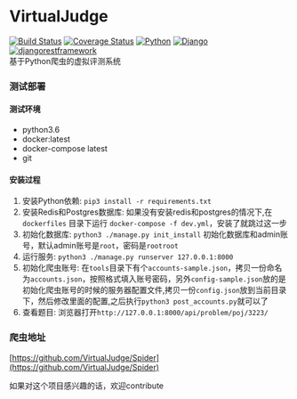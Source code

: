 # VirtualJudge
[![Build Status](https://travis-ci.org/VirtualJudge/VirtualJudge.svg?branch=master)](https://travis-ci.org/VirtualJudge/VirtualJudge)
[![Coverage Status](https://coveralls.io/repos/github/VirtualJudge/VirtualJudge/badge.svg?branch=master)](https://coveralls.io/github/VirtualJudge/VirtualJudge?branch=master)
[![Python](https://img.shields.io/badge/Python-3.6.5-blue.svg)](https://img.shields.io/badge/Python-3.6.5-blue.svg)
[![Django](https://img.shields.io/badge/Django-2.0.4-blue.svg)](https://img.shields.io/badge/Django-2.0.4-blue.svg)
[![djangorestframework](https://img.shields.io/badge/djangorestframework-3.8.2-blue.svg)](https://img.shields.io/badge/djangorestframework-3.8.2-blue.svg)  
基于Python爬虫的虚拟评测系统  

### 测试部署
#### 测试环境
 
 - python3.6
 - docker:latest
 - docker-compose latest
 - git
 
#### 安装过程
1. 安装Python依赖: `pip3 install -r requirements.txt`  
2. 安装Redis和Postgres数据库: 如果没有安装redis和postgres的情况下,在 `dockerfiles` 目录下运行 `docker-compose -f dev.yml`，安装了就跳过这一步
3. 初始化数据库: `python3 ./manage.py init_install` 初始化数据库和admin账号，默认admin账号是`root`，密码是`rootroot`
4. 运行服务: `python3 ./manage.py runserver 127.0.0.1:8000`
5. 初始化爬虫账号: 在`tools`目录下有个`accounts-sample.json`，拷贝一份命名为`accounts.json`，按照格式填入账号密码，另外`config-sample.json`放的是初始化爬虫账号的时候的服务器配置文件,拷贝一份`config.json`放到当前目录下，然后修改里面的配置,之后执行`python3 post_accounts.py`就可以了
6. 查看题目: 浏览器打开`http://127.0.0.1:8000/api/problem/poj/3223/`

### 爬虫地址
[https://github.com/VirtualJudge/Spider](https://github.com/VirtualJudge/Spider)

如果对这个项目感兴趣的话，欢迎contribute
